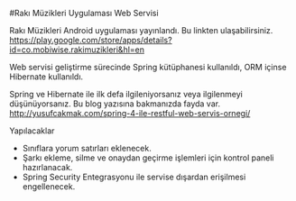 #Rakı Müzikleri Uygulaması Web Servisi

Rakı Müzikleri Android uygulaması yayınlandı. Bu linkten ulaşabilirsiniz. https://play.google.com/store/apps/details?id=co.mobiwise.rakimuzikleri&hl=en

Web servisi geliştirme sürecinde Spring kütüphanesi kullanıldı, ORM içinse Hibernate kullanıldı.

Spring ve Hibernate ile ilk defa ilgileniyorsanız veya ilgilenmeyi düşünüyorsanız. Bu blog yazısına bakmanızda fayda var. http://yusufcakmak.com/spring-4-ile-restful-web-servis-ornegi/


Yapılacaklar
- Sınıflara yorum satırları eklenecek.
- Şarkı ekleme, silme ve onaydan geçirme işlemleri için kontrol paneli hazırlanacak.
- Spring Security Entegrasyonu ile servise dışardan erişilmesi engellenecek.





